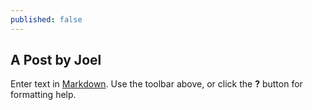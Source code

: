```yaml
---
published: false
---
```

## A Post by Joel

Enter text in [Markdown](http://daringfireball.net/projects/markdown/). Use the toolbar above, or click the **?** button for formatting help.
